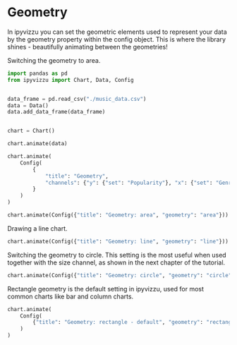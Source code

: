 # Geometry

In ipyvizzu you can set the geometric elements used to represent your data by
the geometry property within the config object. This is where the library shines
\- beautifully animating between the geometries!

Switching the geometry to area.

```python
import pandas as pd
from ipyvizzu import Chart, Data, Config


data_frame = pd.read_csv("./music_data.csv")
data = Data()
data.add_data_frame(data_frame)


chart = Chart()

chart.animate(data)

chart.animate(
    Config(
        {
            "title": "Geometry",
            "channels": {"y": {"set": "Popularity"}, "x": {"set": "Genres"}},
        }
    )
)

chart.animate(Config({"title": "Geometry: area", "geometry": "area"}))
```

<div id="tutorial_01"></div>

Drawing a line chart.

```python
chart.animate(Config({"title": "Geometry: line", "geometry": "line"}))
```

<div id="tutorial_02"></div>

Switching the geometry to circle. This setting is the most useful when used
together with the size channel, as shown in the next chapter of the tutorial.

```python
chart.animate(Config({"title": "Geometry: circle", "geometry": "circle"}))
```

<div id="tutorial_03"></div>

Rectangle geometry is the default setting in ipyvizzu, used for most common
charts like bar and column charts.

```python
chart.animate(
    Config(
        {"title": "Geometry: rectangle - default", "geometry": "rectangle "}
    )
)
```

<div id="tutorial_04"></div>

<script src="./geometry.js"></script>
